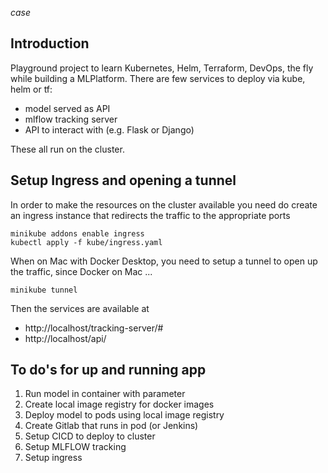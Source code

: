 _case_

## Introduction

Playground project to learn Kubernetes, Helm, Terraform, DevOps, the fly while building a MLPlatform. There are few services to deploy via kube, helm or tf:
- model served as API
- mlflow tracking server 
- API to interact with (e.g. Flask or Django)

These all run on the cluster.

## Setup Ingress and opening a tunnel

In order to make the resources on the cluster available you need do create an ingress instance that redirects
the traffic to the appropriate ports
```buildoutcfg
minikube addons enable ingress
kubectl apply -f kube/ingress.yaml
```
When on Mac with Docker Desktop, you need to setup a tunnel to open up the traffic, since Docker on Mac ...
```buildoutcfg
minikube tunnel
```
Then the services are available at
- http://localhost/tracking-server/#
- http://localhost/api/

## To do's for up and running app
1. Run model in container with parameter
2. Create local image registry for docker images
3. Deploy model to pods using local image registry
4. Create Gitlab that runs in pod (or Jenkins)
5. Setup CICD to deploy to cluster
6. Setup MLFLOW tracking
7. Setup ingress
